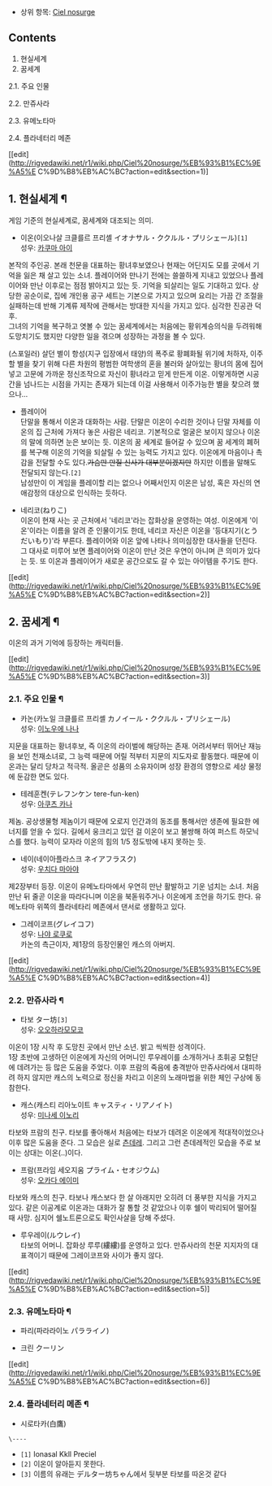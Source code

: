   * 상위 항목: [Ciel nosurge](Ciel%20nosurge.md)  

## Contents

    

1. 현실세계 
2. 꿈세계 
    

2.1. 주요 인물

2.2. 만쥬사라

2.3. 유메노타마

2.4. 플라네터리 메존

[[edit](http://rigvedawiki.net/r1/wiki.php/Ciel%20nosurge/%EB%93%B1%EC%9E%A5%E
C%9D%B8%EB%AC%BC?action=edit&section=1)]

## 1. 현실세계 ¶

게임 기준의 현실세계로, 꿈세계와 대조되는 의미.

  

  * 이온(이오나살 크클를르 프리셸 イオナサル・ククルル・プリシェール)`[1]`  
성우: [카쿠마 아이](%EC%B9%B4%EC%BF%A0%EB%A7%88%20%EC%95%84%EC%9D%B4.md)  
  
본작의 주인공. 본래 천문을 대표하는 황녀후보였으나 현재는 어딘지도 모를 곳에서 기억을 잃은 채 살고 있는 소녀. 플레이어와 만나기 전에는
쓸쓸하게 지내고 있었으나 플레이어와 만난 이후로는 점점 밝아지고 있는 듯. 기억을 되살리는 일도 기대하고 있다. 상당한 공순이로, 집에
개인용 공구 세트는 기본으로 가지고 있으며 요리는 가끔 간 조절을 실패하는데 반해 기계류 제작에 관해서는 방대한 지식을 가지고 있다. 심각한
진공관 덕후.  
그녀의 기억을 복구하고 엿볼 수 있는 꿈세계에서는 처음에는 황위계승의식을 두려워해 도망치기도 했지만 다양한 일을 겪으며 성장하는 과정을 볼
수 있다.  

(스포일러) 살던 별이 항성(지구 입장에서 태양)의 폭주로 황폐화될 위기에 처하자, 이주할 별을 찾기 위해 다른 차원의 평범한 여학생의 혼을
불러와 살아있는 황녀의 몸에 집어넣고 고문에 가까운 정신조작으로 자신이 황녀라고 믿게 만든게 이온. 이렇게하면 시공간을 넘나드는 시점을
가지는 존재가 되는데 이걸 사용해서 이주가능한 별을 찾으려 했으나...

  

  * 플레이어  
단말을 통해서 이온과 대화하는 사람. 단말은 이온이 수리한 것이나 단말 자체를 이온의 집 근처에 가져다 놓은 사람은 네리코. 기본적으로
얼굴은 보이지 않으나 이온의 말에 의하면 눈은 보이는 듯. 이온의 꿈 세계로 들어갈 수 있으며 꿈 세계의 폐허를 복구해 이온의 기억을 되살릴
수 있는 능력도 가지고 있다. 이온에게 마음이나 촉감을 전달할 수도 있다.<del>가슴만 만질 신사가 대부분이겠지만</del> 하지만 이름을
말해도 전달되지 않는다.`[2]`  
남성만이 이 게임을 플레이할 리는 없으나 어째서인지 이온은 남성, 혹은 자신의 연애감정의 대상으로 인식하는 듯하다.  

  * 네리코(ねりこ)  
이온이 현재 사는 곳 근처에서 '네리코'라는 잡화상을 운영하는 여성. 이온에게 '이온'이라는 이름을 알려 준 인물이기도 한데, 네리코 자신은
이온을 '등대지기(とうだいもり)'라 부른다. 플레이어와 이온 앞에 나타나 의미심장한 대사들을 던진다. 그 대사로 미루어 보면 플레이어와
이온이 만난 것은 우연이 아니며 큰 의미가 있다는 듯. 또 이온과 플레이어가 새로운 공간으로도 갈 수 있는 아이템을 주기도 한다.  

[[edit](http://rigvedawiki.net/r1/wiki.php/Ciel%20nosurge/%EB%93%B1%EC%9E%A5%E
C%9D%B8%EB%AC%BC?action=edit&section=2)]

## 2. 꿈세계 ¶

이온의 과거 기억에 등장하는 캐릭터들.

  

[[edit](http://rigvedawiki.net/r1/wiki.php/Ciel%20nosurge/%EB%93%B1%EC%9E%A5%E
C%9D%B8%EB%AC%BC?action=edit&section=3)]

### 2.1. 주요 인물 ¶

  * 카논(카노일 크클를르 프리셸 カノイール・ククルル・プリシェール)  
성우: [이노우에 나나](%EC%9D%B4%EB%85%B8%EC%9A%B0%EC%97%90%20%EB%82%98%EB%82%98.md)  
  
지문을 대표하는 황녀후보, 즉 이온의 라이벌에 해당하는 존재. 어려서부터 뛰어난 재능을 보인 천재소녀로, 그 능력 때문에 어릴 적부터 지문의
지도자로 활동했다. 때문에 이온과는 달리 당차고 적극적. 올곧은 성품의 소유자이며 성장 환경의 영향으로 세상 물정에 둔감한 면도 있다.  

  * 테레훈켄(テレフンケン tere-fun-ken)  
성우: [아쿠츠 카나](%EC%95%84%EC%BF%A0%EC%B8%A0%20%EC%B9%B4%EB%82%98.md)  
  
제놈. 공상생물형 제놈이기 때문에 오로지 인간과의 동조를 통해서만 생존에 필요한 에너지를 얻을 수 있다. 길에서 웅크리고 있던 걸 이온이
보고 불쌍해 하여 퍼스트 하모닉스를 했다. 능력이 모자라 이온의 힘의 1/5 정도밖에 내지 못하는 듯.  

  * 네이(네이아플라스크 ネイアフラスク)  
성우: [우치다 마아야](%EC%9A%B0%EC%B9%98%EB%8B%A4%20%EB%A7%88%EC%95%84%EC%95%BC.md)  
  
제2장부터 등장. 이온이 유메노타마에서 우연히 만난 활발하고 기운 넘치는 소녀. 처음 만난 뒤 줄곧 이온을 따라다니며 이온을 북돋워주거나
이온에게 조언을 하기도 한다. 유메노타마 위쪽의 플라네타리 메존에서 댄서로 생활하고 있다.  

  * 그레이코프(グレイコフ)  
성우: [나야 로쿠로](%EB%82%98%EC%95%BC%20%EB%A1%9C%EC%BF%A0%EB%A1%9C.md)  
카논의 측근이자, 제1장의 등장인물인 캐스의 아버지.  

[[edit](http://rigvedawiki.net/r1/wiki.php/Ciel%20nosurge/%EB%93%B1%EC%9E%A5%E
C%9D%B8%EB%AC%BC?action=edit&section=4)]

### 2.2. 만쥬사라 ¶

  * 타보 ター坊`[3]`  
성우: [오오하라모모코](%EC%98%A4%EC%98%A4%ED%95%98%EB%9D%BC%20%EB%AA%A8%EB%AA%A8%EC%BD%94.md)  
  
이온이 1장 시작 후 도망친 곳에서 만난 소년. 밝고 씩씩한 성격이다.  
1장 초반에 고생하던 이온에게 자신의 어머니인 루우레이를 소개하거나 초휘공 모험단에 데려가는 등 많은 도움을 주었다. 이후 프람의 죽음에
충격받아 만쥬사라에서 대피하려 하지 않지만 캐스의 노력으로 정신을 차리고 이온의 노래마법을 위한 체인 구상에 동참한다.  

  * 캐스(캐스티 리아노이트 キャスティ・リアノイト)  
성우: [미나세 이노리](%EB%AF%B8%EB%82%98%EC%84%B8%20%EC%9D%B4%EB%85%B8%EB%A6%AC.md)  
  
타보와 프람의 친구. 타보를 좋아해서 처음에는 타보가 데려온 이온에게 적대적이었으나 이후 많은 도움을 준다. 그 모습은 실로
[츤데레](%EC%B8%A4%EB%8D%B0%EB%A0%88.md). 그리고 그런 츤데레적인 모습을 주로 보이는 상대는
이온(..)이다.  

  * 프람(프라임 세오지움 プライム・セオジウム)  
성우: [오카다 에이미](%EC%98%A4%EC%B9%B4%EB%8B%A4%20%EC%97%90%EC%9D%B4%EB%AF%B8.md)  
  
타보와 캐스의 친구. 타보나 캐스보다 한 살 아래지만 오히려 더 풍부한 지식을 가지고 있다. 같은 이공계로 이온과는 대화가 잘 통할 것
같았으나 이후 쉘이 박리되어 떨어질 때 사망. 심지어 쉘노트론으로도 확인사살을 당해 주셨다.  

  * 루우레이(ルウレイ)  
타보의 어머니. 잡화상 루루(縷縷)를 운영하고 있다. 만쥬사라의 천문 지지자의 대표격이기 때문에 그레이코프와 사이가 좋지 않다.  

[[edit](http://rigvedawiki.net/r1/wiki.php/Ciel%20nosurge/%EB%93%B1%EC%9E%A5%E
C%9D%B8%EB%AC%BC?action=edit&section=5)]

### 2.3. 유메노타마 ¶

  * 파리(파라라이노 パラライノ)  

  * 크린 クーリン  

[[edit](http://rigvedawiki.net/r1/wiki.php/Ciel%20nosurge/%EB%93%B1%EC%9E%A5%E
C%9D%B8%EB%AC%BC?action=edit&section=6)]

### 2.4. 플라네터리 메존 ¶

  * 시로타카(白鷹)

`\----`

  * `[1]` Ionasal Kkll Preciel
  * `[2]` 이온이 알아듣지 못한다.
  * `[3]` 이름의 유래는 デルター坊ちゃん에서 뒷부분 타보를 따온것 같다

